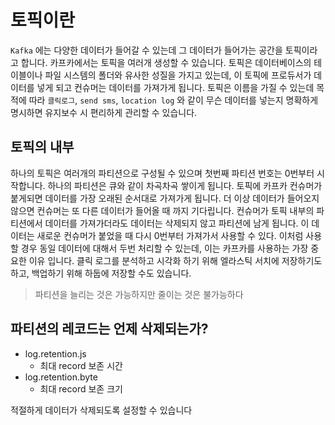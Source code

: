 # 토픽이란

`Kafka` 에는 다양한 데이터가 들어갈 수 있는데 그 데이터가 들어가는 공간을 토픽이라고 합니다. 카프카에서는 토픽을 여러개 생성할 수 있습니다. 토픽은 데이터베이스의 테이블이나 파일 시스템의 폴더와 유사한
성질을 가지고 있는데, 이 토픽에 프로듀서가 데이터를 넣게 되고 컨슈머는 데이터를 가져가게 됩니다. 토픽은 이름을 가질 수 있는데 목적에 따라 `클릭로그`, `send sms`, `location log` 와 같이
무슨 데이터를 넣는지 명확하게 명시하면 유지보수 시 편리하게 관리할 수 있습니다.

## 토픽의 내부

하나의 토픽은 여러개의 파티션으로 구성될 수 있으며 첫번째 파티션 번호는 0번부터 시작합니다. 하나의 파티션은 큐와 같이 차곡차곡 쌓이게 됩니다. 토픽에 카프카 컨슈머가 붙게되면 데이터를 가장 오래된 순서대로
가져가게 됩니다. 더 이상 데이터가 들어오지 않으면 컨슈머는 또 다른 데이터가 들어올 때 까지 기다립니다. 컨슈머가 토픽 내부의 파티션에서 데이터를 가져가더라도 데이터는 삭제되지 않고 파티션에 남게 됩니다. 이
데이터는 새로운 컨슈머가 붙었을 때 다시 0번부터 가져가서 사용할 수 있다. 이처럼 사용할 경우 동일 데이터에 대해서 두번 처리할 수 있는데, 이는 카프카를 사용하는 가장 중요한 이유 입니다. 클릭 로그를 분석하고
시각화 하기 위해 엘라스틱 서치에 저장하기도 하고, 백업하기 위해 하둡에 저장할 수도 있습니다.

> 파티션을 늘리는 것은 가능하지만 줄이는 것은 불가능하다

## 파티션의 레코드는 언제 삭제되는가?

- log.retention.js
    - 최대 record 보존 시간
- log.retention.byte
    - 최대 record 보존 크기

적절하게 데이터가 삭제되도록 설정할 수 있습니다